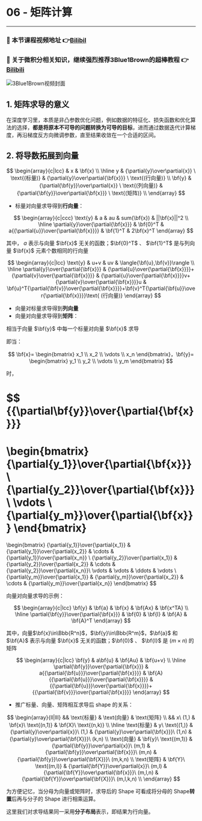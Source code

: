 # 06 - 矩阵计算

---

### 🎦 本节课程视频地址 👉[Bilibil](https://www.bilibili.com/video/BV1eZ4y1w7PY)

### 🎦 关于微积分相关知识，继续强烈推荐**3Blue1Brown**的超棒教程 👉[Bilibili](https://space.bilibili.com/88461692/channel/detail?cid=13407&ctype=0)

![3Blue1Brown视频封面](https://i1.hdslb.com/bfs/archive/11aab6ed64acf0bf9ca9d48ec97796a724490427.jpg@380w_240h_100Q_1c.webp)

## 1. 矩阵求导的意义

在深度学习里，本质是非凸参数优化问题，例如数据的特征化、损失函数和优化算法的选择，**都是将原本不可导的问题转换为可导的目标**，进而通过数据迭代计算梯度，再沿梯度反方向微调参数，直至结果收敛在一个合适的区间。

## 2. 将导数拓展到向量

$$
\begin{array}{c|lcc}
& x & \bf{x} \\
\hline
y & {\partial{y}\over\partial{x}} \ \text{(标量)} & {\partial{y}\over\partial{\bf{x}}} \ \text{(行向量)} \\
\bf{y}​ & {\partial{\bf{y}}\over\partial{x}} \ \text{(列向量)} & {\partial{\bf{y}}\over\partial{\bf{x}}} \ \text{(矩阵)} \\
\end{array}
$$

- 标量对向量求导得到**行向量**：

$$
\begin{array}{c|ccc}
\text{y} & a & au & sum(\bf{x}) & ||\bf{x}||^2 \\
\hline
\partial{y}\over{\partial{\bf{x}}} & \bf{0}^T & a{{\partial{u}}\over{\partial{\bf{x}}}} & \bf{1}^T & 2\bf{x}^T
\end{array}
$$

其中， $a$ 表示与向量 $\bf{x}$ 无关的函数；$\bf{0}^T$ 、 $\bf{1}^T$ 是与列向量 $\bf{x}$ 元素个数相同的行向量

$$
\begin{array}{c|lcc}
\text{y} & u+v & uv & \langle{\bf{u},\bf{v}}\rangle \\
\hline
\partial{y}\over{\partial{\bf{x}}} & {\partial{u}\over{\partial{\bf{x}}}}+{\partial{v}\over{\partial{\bf{x}}}} & {\partial{u}\over{\partial{\bf{x}}}}v+{\partial{v}\over{\partial{\bf{x}}}}u & \bf{u}^T{\partial{\bf{v}}\over{\partial{\bf{x}}}}+\bf{v}^T{\partial{\bf{u}}\over{\partial{\bf{x}}}}\text{ (行向量)}
\end{array}
$$

- 向量对标量求导得到**列向量**
- 向量对向量求导得到**矩阵**：

相当于向量 $\bf{y}$ 中每一个标量对向量 $\bf{x}$ 求导

即当：

$$
\bf{x}=
\begin{bmatrix} x_1 \\ x_2 \\ \vdots \\ x_n
\end{bmatrix}，\bf{y}=
\begin{bmatrix} y_1 \\ y_2 \\ \vdots \\ y_m
\end{bmatrix}
$$

时，

$$
{{\partial\bf{y}}\over{\partial{\bf{x}}}}
=
\begin{bmatrix}
{\partial{y_1}}\over{\partial{\bf{x}}} \\
{\partial{y_2}}\over{\partial{\bf{x}}} \\
\vdots \\
{\partial{y_m}}\over{\partial{\bf{x}}}
\end{bmatrix}
=
\begin{bmatrix}
{\partial{y_1}}\over{\partial{x_1}} & {\partial{y_1}}\over{\partial{x_2}} & \cdots & {\partial{y_1}}\over{\partial{x_n}} \\
{\partial{y_2}}\over{\partial{x_1}} & {\partial{y_2}}\over{\partial{x_2}} & \cdots & {\partial{y_2}}\over{\partial{x_n}}\\
\vdots & \vdots & \ddots & \vdots \\
{\partial{y_m}}\over{\partial{x_1}} & {\partial{y_m}}\over{\partial{x_2}} & \cdots & {\partial{y_m}}\over{\partial{x_n}}
\end{bmatrix}
$$

向量对向量求导的示例：

$$
\begin{array}{c|lcc}
\bf{y} & \bf{a} & \bf{x} & \bf{Ax} & \bf{x^TA} \\
\hline
\partial{\bf{y}}\over{\partial{\bf{x}}} & \bf{0} & \bf{I} & \bf{A} & \bf{A}^T
\end{array}
$$

其中，向量$\bf{x}\in\Bbb{R^n}$，$\bf{y}\in\Bbb{R^m}$，$\bf{a}$ 和 $\bf{A}$ 表示与向量 $\bf{x}$ 无关的函数；$\bf{0}$ 、 $\bf{I}$ 是 $(m\times{n})$ 的矩阵

$$
\begin{array}{c|lcc}
\bf{y} & a\bf{u} & \bf{Au} & \bf{u+v} \\
\hline
\partial{\bf{y}}\over{\partial{\bf{x}}} & a{{\partial{\bf{u}}}\over{\partial{\bf{x}}}} & \bf{A}{{\partial{\bf{u}}}\over{\partial{\bf{x}}}} & {{\partial{\bf{u}}}\over{\partial{\bf{x}}}}+{{\partial{\bf{v}}}\over{\partial{\bf{x}}}}
\end{array}
$$

- 推广标量、向量、矩阵相互求导后 shape 的关系：

$$
\begin{array}{ll|lll}
&& \text{标量} & \text{向量} & \text{矩阵} \\
&& x\ (1,) & \bf{x}\ \text{(n,1)} & \bf{X}\ \text{(n,k)} \\
\hline
\text{标量} & y\ \text{(1,)} & {\partial{y}\over\partial{x}}\ (1,) & {\partial{y}\over\partial{\bf{x}}}\ (1,n) & {\partial{y}\over\partial{\bf{X}}}\ (k,n) \\
\text{向量} & \bf{y}\ \text{(m,1)} & {\partial{\bf{y}}\over\partial{x}}\ (m,1) & {\partial{\bf{y}}\over\partial{\bf{x}}}\ (m,n) & {\partial{\bf{y}}\over\partial{\bf{X}}}\ (m,k,n) \\
\text{矩阵} & \bf{Y}\ \text{(m,l)} & {\partial{\bf{Y}}\over\partial{x}}\ (m,l) & {\partial{\bf{Y}}\over\partial{\bf{x}}}\ (m,l,n) & {\partial{\bf{Y}}\over\partial{\bf{X}}}\ (m,l,k,n) \\
\end{array}
$$

为方便记忆，当分母为向量或矩阵时，求导后的 Shape 可看成将分母的 Shape**转置**后再与分子的 Shape 进行相乘运算。

这里我们对求导结果同一采用**分子布局**表示，即结果为行向量。
